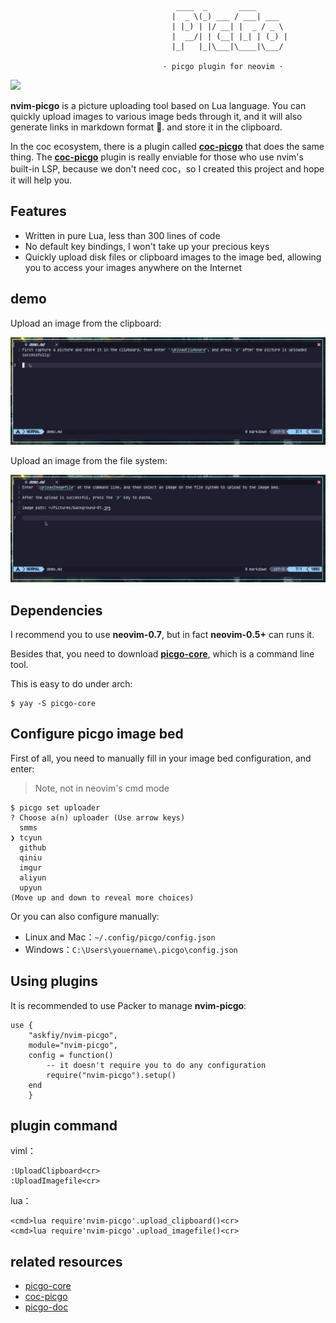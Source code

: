                                          ____  _       ____
                                        |  _ \(_) ___ / ___| ___
                                        | |_) | |/ __| |  _ / _ \
                                        |  __/| | (__| |_| | (_) |
                                        |_|   |_|\___|\____|\___/

                                      · picgo plugin for neovim ·

![](https://img.shields.io/badge/Perfect-neovim%20picgo-green)

**nvim-picgo** is a picture uploading tool based on Lua language. You can quickly upload images to various image beds through it, and it will also generate links in markdown format 🔗. and store it in the clipboard.

In the coc ecosystem, there is a plugin called **[coc-picgo](https://github.com/PLDaily/coc-picgo)** that does the same thing.
The **[coc-picgo](https://github.com/PLDaily/coc-picgo)** plugin is really enviable for those who use nvim's built-in LSP, because we don't need coc，so I created this project and hope it will help you.

## Features

- Written in pure Lua, less than 300 lines of code
- No default key bindings, I won't take up your precious keys
- Quickly upload disk files or clipboard images to the image bed, allowing you to access your images anywhere on the Internet

## demo

Upload an image from the clipboard:

![](./demo/demo1.gif)

Upload an image from the file system:

![](./demo/demo2.gif)


## Dependencies

I recommend you to use **neovim-0.7**, but in fact **neovim-0.5+** can runs it.

Besides that, you need to download **[picgo-core](https://github.com/PicGo/PicGo-Core)**, which is a command line tool.

This is easy to do under arch:

```
$ yay -S picgo-core
```

## Configure picgo image bed

First of all, you need to manually fill in your image bed configuration, and enter:

> Note, not in neovim's cmd mode

```
$ picgo set uploader
? Choose a(n) uploader (Use arrow keys)
  smms
❯ tcyun
  github
  qiniu
  imgur
  aliyun
  upyun
(Move up and down to reveal more choices)
```

Or you can also configure manually:

- Linux and Mac：`~/.config/picgo/config.json`
- Windows：`C:\Users\youername\.picgo\config.json`

## Using plugins

It is recommended to use Packer to manage **nvim-picgo**:

```
use {
    "askfiy/nvim-picgo",
    module="nvim-picgo",
    config = function()
        -- it doesn't require you to do any configuration
        require("nvim-picgo").setup()
    end
    }
```

## plugin command

viml：

```
:UploadClipboard<cr>
:UploadImagefile<cr>
```

lua：

```
<cmd>lua require'nvim-picgo'.upload_clipboard()<cr>
<cmd>lua require'nvim-picgo'.upload_imagefile()<cr>
```

## related resources

- [picgo-core](https://github.com/PicGo/PicGo-Core)
- [coc-picgo](https://github.com/PLDaily/coc-picgo)
- [picgo-doc](https://picgo.github.io/PicGo-Doc/en/guide/)
